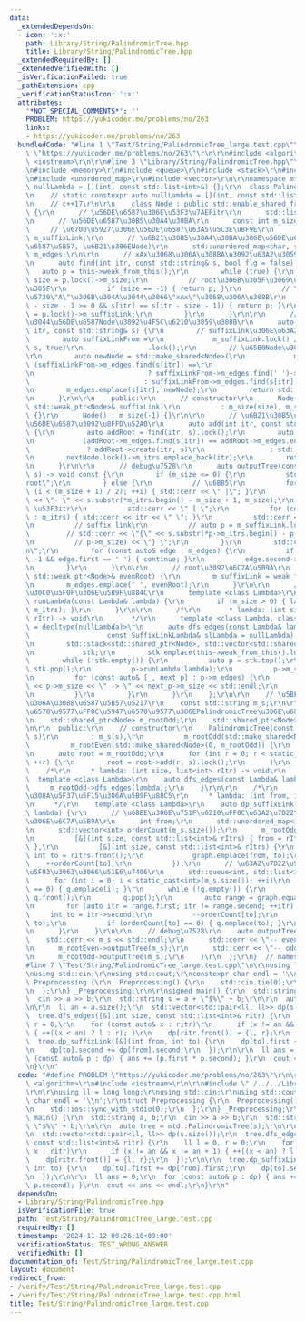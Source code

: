 ```yaml
---
data:
  _extendedDependsOn:
  - icon: ':x:'
    path: Library/String/PalindromicTree.hpp
    title: Library/String/PalindromicTree.hpp
  _extendedRequiredBy: []
  _extendedVerifiedWith: []
  _isVerificationFailed: true
  _pathExtension: cpp
  _verificationStatusIcon: ':x:'
  attributes:
    '*NOT_SPECIAL_COMMENTS*': ''
    PROBLEM: https://yukicoder.me/problems/no/263
    links:
    - https://yukicoder.me/problems/no/263
  bundledCode: "#line 1 \"Test/String/PalindromicTree_large.test.cpp\"\n#define PROBLEM\
    \ \"https://yukicoder.me/problems/no/263\"\r\n\r\n#include <algorithm>\r\n#include\
    \ <iostream>\r\n\r\n#line 3 \"Library/String/PalindromicTree.hpp\"\n#include <list>\r\
    \n#include <memory>\r\n#include <queue>\r\n#include <stack>\r\n#include <string>\r\
    \n#include <unordered_map>\r\n#include <vector>\r\n\r\nnamespace mtd {\r\n  auto\
    \ nullLambda = [](int, const std::list<int>&) {};\r\n  class PalindromicTree {\r\
    \n    // static constexpr auto nullLambda = [](int, const std::list<int>&) {};//\r\
    \n    // c++17\r\n\r\n    class Node : public std::enable_shared_from_this<Node>\
    \ {\r\n      // \u56DE\u6587\u306E\u53F3\u7AEFitr\r\n      std::list<int> m_itrs;\r\
    \n      // \u56DE\u6587\u30B5\u30A4\u30BA\r\n      const int m_size;\r\n\r\n \
    \     // \u6700\u5927\u306E\u56DE\u6587\u63A5\u5C3E\u8F9E\r\n      std::weak_ptr<Node>\
    \ m_suffixLink;\r\n      // \u6B21\u30B5\u30A4\u30BA\u306E\u56DE\u6587(\u56F2\u3080\
    \u6587\u5B57, \u6B21\u306ENode)\r\n      std::unordered_map<char, std::shared_ptr<Node>>\
    \ m_edges;\r\n\r\n      // xAx\u3068\u306A\u308BA\u3092\u63A2\u3059(x=str[itr])\r\
    \n      auto find(int itr, const std::string& s, bool flg = false) {\r\n     \
    \   auto p = this->weak_from_this();\r\n        while (true) {\r\n          auto\
    \ size = p.lock()->m_size;\r\n          // root\u306B\u305F\u3069\u308A\u7740\u3044\
    \u305F\r\n          if (size == -1) { return p; }\r\n          // \u73FE\u5728\
    \u5730\"A\"\u306B\u304A\u3044\u3066\"xAx\"\u3068\u306A\u308B\r\n          if (itr\
    \ - size - 1 >= 0 && s[itr] == s[itr - size - 1]) { return p; }\r\n          p\
    \ = p.lock()->m_suffixLink;\r\n        }\r\n      }\r\n\r\n      // \u65B0\u3057\
    \u3044\u56DE\u6587Node\u3092\u4F5C\u6210\u3059\u308B\r\n      auto create(int\
    \ itr, const std::string& s) {\r\n        // suffixLink\u306E\u63A2\u7D22\r\n\
    \        auto suffixLinkFrom =\r\n            m_suffixLink.lock() /*->m_suffixLink.lock()*/->find(itr,\
    \ s, true)\r\n                .lock();\r\n        // \u65B0Node\u306E\u4F5C\u6210\
    \r\n        auto newNode = std::make_shared<Node>(\r\n            m_size + 2,\
    \ (suffixLinkFrom->m_edges.find(s[itr]) ==\r\n                         suffixLinkFrom->m_edges.end())\r\
    \n                            ? suffixLinkFrom->m_edges.find(' ')->second\r\n\
    \                            : suffixLinkFrom->m_edges.find(s[itr])->second);\r\
    \n        m_edges.emplace(s[itr], newNode);\r\n        return std::weak_ptr<Node>(newNode);\r\
    \n      }\r\n\r\n    public:\r\n      // constructor\r\n      Node(int size, const\
    \ std::weak_ptr<Node>& suffixLink)\r\n          : m_size(size), m_suffixLink(suffixLink)\
    \ {}\r\n      Node() : m_size(-1) {}\r\n\r\n      // \u6B21\u30B5\u30A4\u30BA\u306E\
    \u56DE\u6587\u3092\u8FFD\u52A0\r\n      auto add(int itr, const std::string& s)\
    \ {\r\n        auto addRoot = find(itr, s).lock();\r\n        auto nextNode =\r\
    \n            (addRoot->m_edges.find(s[itr]) == addRoot->m_edges.end())\r\n  \
    \              ? addRoot->create(itr, s)\r\n                : std::weak_ptr<Node>(addRoot->m_edges.find(s[itr])->second);\r\
    \n        nextNode.lock()->m_itrs.emplace_back(itr);\r\n        return nextNode;\r\
    \n      }\r\n\r\n      // debug\u7528\r\n      auto outputTree(const std::string&\
    \ s) -> void const {\r\n        if (m_size <= 0) {\r\n          std::cerr << \"\
    root\";\r\n        } else {\r\n          // \u6BB5\r\n          for (int i = 0;\
    \ (i < (m_size + 1) / 2); ++i) { std::cerr << \" |\"; }\r\n          std::cerr\
    \ << \"- \" << s.substr(*m_itrs.begin() - m_size + 1, m_size);\r\n          //\
    \ \u53F3itr\r\n          std::cerr << \" [ \";\r\n          for (const auto& itr\
    \ : m_itrs) { std::cerr << itr << \" \"; }\r\n          std::cerr << \"] \";\r\
    \n          // suffix link\r\n          // auto p = m_suffixLink.lock();\r\n \
    \         // std::cerr << \"{\" << s.substr(*p->m_itrs.begin() - p->m_size + 1,\r\
    \n          // p->m_size) << \"} \";\r\n        }\r\n        std::cerr << \"\\\
    n\";\r\n        for (const auto& edge : m_edges) {\r\n          if (m_size ==\
    \ -1 && edge.first == ' ') { continue; }\r\n          edge.second->outputTree(s);\r\
    \n        }\r\n      }\r\n\r\n      // root\u3092\u6C7A\u5B9A\r\n      auto isOddRoot(const\
    \ std::weak_ptr<Node>& evenRoot) {\r\n        m_suffixLink = weak_from_this();\r\
    \n        m_edges.emplace(' ', evenRoot);\r\n      }\r\n\r\n      // \u30E9\u30E0\
    \u30C0\u5F0F\u306E\u5B9F\u884C\r\n      template <class Lambda>\r\n      auto\
    \ runLambda(const Lambda& lambda) {\r\n        if (m_size > 0) { lambda(m_size,\
    \ m_itrs); }\r\n      }\r\n\r\n      /*\r\n       * lambda: (int size, list<int>\
    \ rItr) -> void\r\n       */\r\n      template <class Lambda, class SuffixLinkLambda\
    \ = decltype(nullLambda)>\r\n      auto dfs_edges(const Lambda& lambda,\r\n  \
    \                   const SuffixLinkLambda& slLambda = nullLambda) -> void {\r\
    \n        std::stack<std::shared_ptr<Node>, std::vector<std::shared_ptr<Node>>>\r\
    \n            stk;\r\n        stk.emplace(this->weak_from_this().lock());\r\n\
    \        while (!stk.empty()) {\r\n          auto p = stk.top();\r\n         \
    \ stk.pop();\r\n          p->runLambda(lambda);\r\n          p->m_suffixLink.lock()->runLambda(slLambda);\r\
    \n          for (const auto& [_, next_p] : p->m_edges) {\r\n            // std::cerr\
    \ << p->m_size << \" -> \" << next_p->m_size << std::endl;\r\n            stk.emplace(next_p);\r\
    \n          }\r\n        }\r\n      }\r\n    };\r\n\r\n    // \u5BFE\u8C61\u3068\
    \u306A\u308B\u6587\u5B57\u5217\r\n    const std::string m_s;\r\n\r\n    // \u5076\
    \u6570\u9577\uFF0C\u5947\u6570\u9577\u306EPalindromicTree\u306E\u6839(0, -1)\r\
    \n    std::shared_ptr<Node> m_rootOdd;\r\n    std::shared_ptr<Node> m_rootEven;\r\
    \n\r\n  public:\r\n    // constructor\r\n    PalindromicTree(const std::string&\
    \ s)\r\n        : m_s(s),\r\n          m_rootOdd(std::make_shared<Node>()),\r\n\
    \          m_rootEven(std::make_shared<Node>(0, m_rootOdd)) {\r\n      m_rootOdd->isOddRoot(m_rootEven);\r\
    \n      auto root = m_rootOdd;\r\n      for (int r = 0; r < static_cast<int>(s.size());\
    \ ++r) {\r\n        root = root->add(r, s).lock();\r\n      }\r\n    }\r\n\r\n\
    \    /*\r\n     * lambda: (int size, list<int> rItr) -> void\r\n     */\r\n  \
    \  template <class Lambda>\r\n    auto dfs_edges(const Lambda& lambda) {\r\n \
    \     m_rootOdd->dfs_edges(lambda);\r\n    }\r\n\r\n    /*\r\n     * \u304B\u306A\
    \u308A\u5F37\u5F15\u306A\u5B9F\u88C5\r\n     * lambda: (int from, int to) -> void\r\
    \n     */\r\n    template <class Lambda>\r\n    auto dp_suffixLink(const Lambda&\
    \ lambda) {\r\n      // \u68EE\u306E\u751F\u6210\uFF0C\u63A2\u7D22\u9806\u5E8F\
    \u306E\u6C7A\u5B9A\r\n      int from;\r\n      std::unordered_map<int, int> graph;\r\
    \n      std::vector<int> orderCount(m_s.size());\r\n      m_rootOdd->dfs_edges(\r\
    \n          [&](int size, const std::list<int>& rItrs) { from = rItrs.front();\
    \ },\r\n          [&](int size, const std::list<int>& rItrs) {\r\n           \
    \ int to = rItrs.front();\r\n            graph.emplace(from, to);\r\n        \
    \    ++orderCount[to];\r\n          });\r\n      // \u63A2\u7D22\u9806\u5E8F\u306B\
    \u5F93\u3063\u3066\u51E6\u7406\r\n      std::queue<int, std::list<int>> q;\r\n\
    \      for (int i = 0; i < static_cast<int>(m_s.size()); ++i)\r\n        if (orderCount[i]\
    \ == 0) { q.emplace(i); }\r\n      while (!q.empty()) {\r\n        int from =\
    \ q.front();\r\n        q.pop();\r\n        auto range = graph.equal_range(from);\r\
    \n        for (auto itr = range.first; itr != range.second; ++itr) {\r\n     \
    \     int to = itr->second;\r\n          --orderCount[to];\r\n          lambda(from,\
    \ to);\r\n          if (orderCount[to] == 0) { q.emplace(to); }\r\n        }\r\
    \n      }\r\n    }\r\n\r\n    // debug\u7528\r\n    auto outputTree() {\r\n  \
    \    std::cerr << m_s << std::endl;\r\n      std::cerr << \"-- even --\\n\";\r\
    \n      m_rootEven->outputTree(m_s);\r\n      std::cerr << \"-- odd --\\n\";\r\
    \n      m_rootOdd->outputTree(m_s);\r\n    }\r\n  };\r\n}  // namespace mtd\r\n\
    #line 7 \"Test/String/PalindromicTree_large.test.cpp\"\n\r\nusing ll = long long;\r\
    \nusing std::cin;\r\nusing std::cout;\r\nconstexpr char endl = '\\n';\r\nstruct\
    \ Preprocessing {\r\n  Preprocessing() {\r\n    std::cin.tie(0);\r\n    std::ios::sync_with_stdio(0);\r\
    \n  };\r\n} _Preprocessing;\r\n\r\nsigned main() {\r\n  std::string a, b;\r\n\
    \  cin >> a >> b;\r\n  std::string s = a + \"$%\" + b;\r\n\r\n  auto tree = mtd::PalindromicTree(s);\r\
    \n\r\n  ll an = a.size();\r\n  std::vector<std::pair<ll, ll>> dp(s.size());\r\n\
    \  tree.dfs_edges([&](int size, const std::list<int>& ritr) {\r\n    ll l = 0,\
    \ r = 0;\r\n    for (const auto& x : ritr)\r\n      if (x != an && x != an + 1)\
    \ { ++((x < an) ? l : r); }\r\n    dp[ritr.front()] = {l, r};\r\n  });\r\n\r\n\
    \  tree.dp_suffixLink([&](int from, int to) {\r\n    dp[to].first += dp[from].first;\r\
    \n    dp[to].second += dp[from].second;\r\n  });\r\n\r\n  ll ans = 0;\r\n  for\
    \ (const auto& p : dp) { ans += (p.first * p.second); }\r\n  cout << ans << endl;\r\
    \n}\r\n"
  code: "#define PROBLEM \"https://yukicoder.me/problems/no/263\"\r\n\r\n#include\
    \ <algorithm>\r\n#include <iostream>\r\n\r\n#include \"./../../Library/String/PalindromicTree.hpp\"\
    \r\n\r\nusing ll = long long;\r\nusing std::cin;\r\nusing std::cout;\r\nconstexpr\
    \ char endl = '\\n';\r\nstruct Preprocessing {\r\n  Preprocessing() {\r\n    std::cin.tie(0);\r\
    \n    std::ios::sync_with_stdio(0);\r\n  };\r\n} _Preprocessing;\r\n\r\nsigned\
    \ main() {\r\n  std::string a, b;\r\n  cin >> a >> b;\r\n  std::string s = a +\
    \ \"$%\" + b;\r\n\r\n  auto tree = mtd::PalindromicTree(s);\r\n\r\n  ll an = a.size();\r\
    \n  std::vector<std::pair<ll, ll>> dp(s.size());\r\n  tree.dfs_edges([&](int size,\
    \ const std::list<int>& ritr) {\r\n    ll l = 0, r = 0;\r\n    for (const auto&\
    \ x : ritr)\r\n      if (x != an && x != an + 1) { ++((x < an) ? l : r); }\r\n\
    \    dp[ritr.front()] = {l, r};\r\n  });\r\n\r\n  tree.dp_suffixLink([&](int from,\
    \ int to) {\r\n    dp[to].first += dp[from].first;\r\n    dp[to].second += dp[from].second;\r\
    \n  });\r\n\r\n  ll ans = 0;\r\n  for (const auto& p : dp) { ans += (p.first *\
    \ p.second); }\r\n  cout << ans << endl;\r\n}\r\n"
  dependsOn:
  - Library/String/PalindromicTree.hpp
  isVerificationFile: true
  path: Test/String/PalindromicTree_large.test.cpp
  requiredBy: []
  timestamp: '2024-11-12 00:26:16+09:00'
  verificationStatus: TEST_WRONG_ANSWER
  verifiedWith: []
documentation_of: Test/String/PalindromicTree_large.test.cpp
layout: document
redirect_from:
- /verify/Test/String/PalindromicTree_large.test.cpp
- /verify/Test/String/PalindromicTree_large.test.cpp.html
title: Test/String/PalindromicTree_large.test.cpp
---
```


